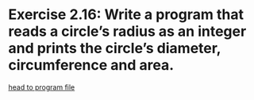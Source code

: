 # Exercise 2.16: Write a program that reads a circle’s radius as an integer and prints the circle’s diameter, circumference and area.

[head to program file](02_16.cpp)